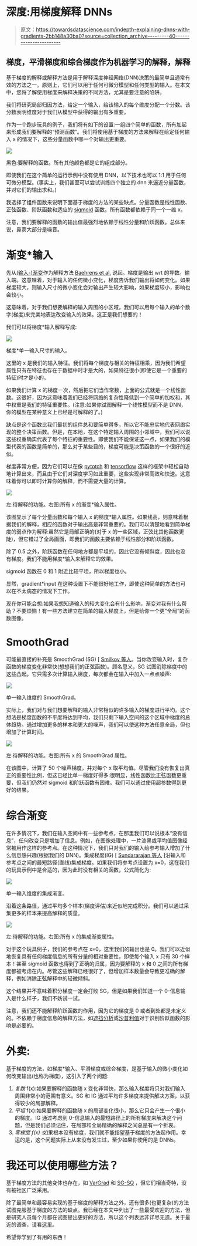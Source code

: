 # 深度:用梯度解释 DNNs

> 原文：<https://towardsdatascience.com/indepth-explaining-dnns-with-gradients-2bb148a30ba0?source=collection_archive---------40----------------------->

## 梯度，平滑梯度和综合梯度作为机器学习的解释，解释

基于梯度的解释或解释方法是用于解释深度神经网络(DNN)决策的最简单且通常有效的方法之一。原则上，它们可以用于任何可微分模型和任何类型的输入。在本文中，您将了解使用梯度来解释决策的不同方法，尤其是要注意的陷阱。

我们将研究局部归因方法，给定一个输入，给该输入的每个维度分配一个分数。该分数表明维度对于我们从模型中获得的输出有多重要。

作为一个跑步玩具的例子，我们将有如下的设置:一组四个简单的函数，所有加起来形成我们要解释的“预测函数”。我们将使用基于梯度的方法来解释在给定任何输入 x 的情况下，这些分量函数中哪一个对输出更重要。

![](img/3b86514235572998d9c039e54569c883.png)

黑色:要解释的函数。所有其他颜色都是它的组成部分。

即使我们在这个简单的运行示例中没有使用 DNN，以下技术也可以 1:1 用于任何可微分模型。(事实上，我们甚至可以尝试训练四个独立的 dnn 来逼近分量函数，并对它们的输出求和。)

我选择了组件函数来说明下面基于梯度的方法的某些缺点。分量函数是线性函数、正弦函数、阶跃函数和适应的 [sigmoid](https://en.wikipedia.org/wiki/Sigmoid_function) 函数。所有函数都依赖于同一个一维 x。

注意，我们要解释的函数的输出值最强烈地依赖于线性分量和阶跃函数。总体来说，鼻窦大部分是噪音。

# **渐变*输入**

先从[(输入-)渐变](/the-many-uses-of-input-gradient-regularization-e2af244e6950)作为解释方法 [Baehrens et al.](http://is.tuebingen.mpg.de/fileadmin/user_upload/files/publications/baehrens10a_%5b0%5d.pdf) 说起。梯度是输出 wrt 的导数。输入端。这意味着，对于输入的任何微小变化，梯度告诉我们输出将如何变化。如果梯度较大，则输入尺寸的微小变化会对输出产生较大影响，如果梯度较小，影响也会较小。

这意味着，对于我们想要解释的输入周围的小区域，我们可以用每个输入的单个数字(梯度)来完美地表达改变输入的效果。这正是我们想要的！

我们可以将梯度*输入解释写成:

![](img/646532083c58a4adf86ae525af01de50.png)

梯度*单一输入尺寸的输入。

这里的 x 是我们的输入特征。我们将每个梯度与相关的特征相乘，因为我们希望属性只有在特征也存在于数据中时才是大的，如果特征很小(即使它是一个重要的特征)时才是小的。

如果我们计算 x 的梯度一次，然后把它们当作常数，上面的公式就是一个线性函数。这很好，因为这意味着我们已经将网络的复杂性降低到一个简单的加权和，其中权重是我们的特征重要性。(注意:如果你试图解释一个线性模型而不是 DNN，你的模型在某种意义上已经是可解释的了。)

缺点是这个函数比我们最初的组件总和要简单得多，所以它不能忠实地代表网络实现的整个决策函数。但是，在本地，在这个特定输入周围的小邻域中，我们可以说这些权重确实代表了每个特征的重要性。即使我们不能保证这一点，如果我们的模型代表的函数是简单的，那么对于某些目的，梯度可能是决策函数的一个很好的近似。

梯度非常方便，因为它们可以在像 [pytotch](https://pytorch.org/) 和 [tensorflow](https://www.tensorflow.org/) 这样的框架中轻松自动地计算出来，而且由于它们对深度学习如此重要，这些实现非常高效和快速。这意味着你可以即时计算你的解释，而不需要大量的计算。

![](img/3be1a886073146685b1b1c8ed15fb8af.png)

左:待解释的功能。右图:所有 x 的渐变*输入属性。

该图显示了每个分量函数和每个输入 x 的梯度*输入属性。如果线高，则意味着根据我们的解释，相应的函数对于输出高是非常重要的。我们可以清楚地看到简单梯度的弱点作为解释:虽然它是局部正确的(对于 x 的一些区域，正弦比其他函数更陡)，但它错过了全局画面，即我们的函数主要依赖于线性部分和阶跃函数。

除了 0.5 之外，阶跃函数在任何地方都是平坦的，因此它没有倾斜度，因此也没有梯度。我们不能用梯度*输入来解释它的效果。

sigmoid 函数在 0 和 1 附近比较平坦，所以梯度也小。

显然，gradient*input 在这种设置下不能很好地工作，即使这种简单的方法也可以在不太病态的情况下工作。

现在你可能会想:如果我想知道输入的较大变化会有什么影响，渐变对我有什么帮助？不要烦恼！有一些方法建立在简单的输入梯度上，但是给你一个更“全局”的函数图像。

# **SmoothGrad**

可能最直接的补充是 SmoothGrad (SG) [ [Smilkov 等人](https://deepai.org/publication/smoothgrad-removing-noise-by-adding-noise)。当你改变输入时，复杂函数的梯度变化非常快(想想我们的正弦函数)。顾名思义，SG 试图消除梯度中的这些凸起。它只需多次计算输入梯度，每次都会在输入中加入一点点噪声:

![](img/ad78301c580636ad34cfa87531fbc90c.png)

单一输入维度的 SmoothGrad。

实际上，我们对与我们想要解释的输入非常相似的许多输入的梯度进行平均。这个想法是梯度函数的不平度将达到平均，我们只剩下输入空间的这个区域中梯度的总体趋势。通过增加更多的样本和更大的噪声，我们可以使这种方法任意全局，但也增加了计算时间。

![](img/35ea10c29f76fd2ff0cbcf96a49aec3e.png)

左:待解释的功能。右图:所有 x 的 SmoothGrad 属性。

在该图中，计算了 50 个噪声梯度，并对每个 x 取平均值。尽管我们没有恢复出真正的重要性比例，但这已经比单一梯度好得多:很明显，线性函数比正弦函数更重要，但我们仍然对 sigmoid 和阶跃函数有困难。我们可以通过使用超参数得到更好的结果。

# **综合渐变**

在许多情况下，我们在输入空间中有一些参考点，在那里我们可以说根本“没有信息”，任何改变只是增加了信息。例如，在图像处理中，一片漆黑或平均值图像经常被用作这样的参考点。在这种情况下，我们只对我们的输入给参考输入增加了什么信息感兴趣(根据我们的 DNN)。集成梯度(IG) [ [Sundararajan 等人](https://arxiv.org/abs/1703.01365) ]沿输入和参考点之间的最短路径(直线)集成梯度。如果我们将参考点设置为 x=0，这在我们的玩具示例中是合适的，因为此时没有相关的函数，公式简化为:

![](img/8faff23be04d791c8c61ad6a19beaf0d.png)

单一输入维度的集成渐变。

沿着这条路径，通过平均多个样本(梯度评估)来近似地完成积分。我们可以通过采集更多的样本来提高解释的质量。

![](img/c96825284248c5ab1752539971073a60.png)

左:待解释的功能。右图:所有 x 的集成渐变属性。

对于这个玩具例子，我们的参考点在 x=0，这里我们的输出也是 0。我们可以近似地恢复具有任何梯度信息的所有分量的相对重要性，即使每个输入 x 只有 30 个样本！甚至 sigmoid 函数也得到了正确的归属，因为要解释的 x 和 0 之间的所有梯度都被考虑在内。尽管这些解释已经很好了，但增加样本数量会导致更准确的解释，例如消除正弦解释中的轻微倾斜。

这个结果并不意味着积分梯度一定会打败 SG，但是如果我们知道一个 0-信息输入是什么样子，我们不妨试一试。

注意，我们还不能解释阶跃函数的作用，因为它的梯度是 0 或者到处都是未定义的。不依赖于梯度信息的解释方法，如[遮挡分析](https://cs.nyu.edu/~fergus/papers/zeilerECCV2014.pdf)或[沙普利值](https://proceedings.neurips.cc/paper/2017/hash/8a20a8621978632d76c43dfd28b67767-Abstract.html)对于识别阶跃函数的影响是必要的。

# **外卖:**

基于梯度的方法，如梯度*输入、平滑梯度或综合梯度，是基于输入的微小变化如何改变输出(也称为梯度)，这引入了两个问题:

1.  *复数* f(x):如果要解释的函数随 x 变化非常快，那么输入梯度将只对我们输入周围非常小的范围有意义。SG 和 IG 通过平均许多梯度来提供解决方案，以获得较少的局部解释。
2.  *平坦* f(x):如果要解释的函数随 x 的局部变化很小，那么它只会产生一个很小的梯度。IG 通过考虑到 0-信息输入的最短路径上的所有梯度来解决这个问题，但是我们必须记住，在局部和全局精确的解释之间总是有一个折衷。
3.  *零梯度 f(x)* :如果根本没有梯度，我们就不能指望基于梯度的方法起作用。幸运的是，这个问题实际上从来没有发生过，至少如果你使用的是 DNNs。

# **我还可以使用哪些方法？**

基于梯度方法的其他变体也存在，如 [VarGrad](https://export.arxiv.org/pdf/1806.03000) 和 [SG-SQ](https://papers.nips.cc/paper/2019/file/fe4b8556000d0f0cae99daa5c5c5a410-Paper.pdf) ，但它们相当奇特，没有被社区广泛采用。

除了最简单和最容易实现的基于梯度的解释方法之外，还有很多(也更复杂)的方法试图克服基于梯度的方法的缺点。我已经在本文中列出了一些最受欢迎的方法，但是研究人员每个月都在试图提出更好的方法，所以这个列表远非详尽无遗。关于最近的调查，请看[这里](https://deepai.org/publication/a-survey-on-neural-network-interpretability)。

希望你学到了有用的东西！